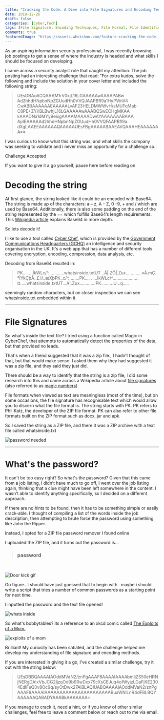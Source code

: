 ```yaml
---
title: "Cracking the Code: A Dive into File Signatures and Encoding Techniques"
date: 2018-12-26
draft: false
categories: [Cyber,Tech]
tags: [File Signature, Encoding Techniques, File Format, File Identification, Hexadeciminal, ASCII, Unicode, ZIP, Cracking, Code]
comments: true
featuredImage: "https://assets.whoishou.com/feature-cracking-the-code.jpg"
---
```

As an aspiring information security professional, I was recently browsing job postings to get a sense of where the industry is headed and what skills I should be focused on developing.

I came across a security analyst role that caught my attention. The job posting had an interesting challenge that read: "For extra kudos, solve the following and include the solution in your cover letter and included the following string:

> UEsDBAoACQAAAM1rV0xjL16LGAAAAAwAAAAPABw
> Ad2hhdHNpbnNpZGUudHh0VVQJAAPBfI9a1HyPWnV4
> CwABBAAAAAAEAAAAALvAF23HELDMWWvH/sMUFqMab
> C8PE+ZY/lBLBwhjL16LGAAAAAwAAABQSwECHgMKAA
> kAAADNa1dMYy9eixgAAAAMAAAADwAYAAAAAAABAAA
> ApIEAAAAAd2hhdHNpbnNpZGUudHh0VVQFAAPBfI9a
> dXgLAAEEAAAAAAQAAAAAUEsFBgAAAAABAAEAVQAAAHEAAAAAAA==

I was curious to know what this string was, and what skills the company was seeking to validate and i never miss an opportunity for a challenge so..

Challenge Accepted

If you want to give it a go yourself, pause here before reading on.

# Decoding the string

At first glance, the string looked like it could be an encoded with Base64. The string is made up of the characters: a – z, A – Z, 0 -9, + and / which are used by Base64. Additionally, there is also some padding on the end of the string represented by the == which fulfills Base64’s length requirements. This [Wikipedia article](https://en.wikipedia.org/wiki/Base64) explains Base64 in more depth.

So lets decode it!

I like to use a tool called [Cyber Chef](https://gchq.github.io/CyberChef/), which is provided by the [Government Communications Headquarters (GCHQ)](https://www.gchq.gov.uk/) an intelligence and security organisation in the UK. It's a web app that has a number of different tools covering encryption, encoding, compression, data analysis, etc.

Decoding from Base64 resulted in:

> PK..
> .	...ÍkWLc/^.............whatsinside.txtUT	..Á|.ZÔ|.Zux.............»À.mÇ.°ÌYkÇþÃ..£.l/..æXþPK..c/^.........PK....
> .	...ÍkWLc/^.....................¤.....whatsinside.txtUT...Á|.Zux.............PK..........U...q.....

seemingly random characters, but on closer inspection we can see whatsinside.txt embedded within it.

***

# File Signatures

So what's inside the text file? I tried using a function called Magic in CyberChef, that attempts to automatically detect the properties of the data, but that provided no leads.

That's when a friend suggested that it was a zip file., I hadn't thought of that, but that would make sense. I asked them why they had suggested it was a zip file, and they said they just did.

There should be a way to identify that the string is a zip file, I did some research into this and came across a Wikipedia article about [file signatures](https://en.wikipedia.org/wiki/List_of_file_signatures) (also referred to as [magic numbers](https://en.wikipedia.org/wiki/Magic_number_(programming)))

File formats when viewed as text are meaningless (most of the time), but on some occasions, the file signature has recognisable text which would allow you to discern what the file format is. The string starts with PK. PK refers to Phil Katz, the developer of the ZIP file format.
PK can also refer to other file formats built on the ZIP format such as docx, jar and apk.

So I saved the string as a ZIP file, and there it was a ZIP archive with a text file called whatsinside.txt

![password needed](https://assets.whoishou.com/password_needed.png)

***

# What's the password?

It can't be too easy right? So what's the password? 
Given that this came from a job listing, I didn’t have much to go off, I went over the job listing again, thinking that a clue might have been left somewhere in the content.
I wasn't able to identify anything specifically, so I decided on a different approach.

If there are no hints to be found, then it has to be something simple or easily crack-able. I thought of compiling a list of the words inside the job description, then attempting to brute force the password using something like John the Ripper.

Instead, I opted for a ZIP file password remover I found online

I uploaded the ZIP file, and it turns out the password is… 

> ### password
<br>

![Door kick gif](https://assets.whoishou.com/door-kick.gif)

Go figure.. I should have just guessed that to begin with.. maybe i should write a script that tries a number of common passwords as a starting point for next time.

I inputted the password and the text file opened!

![whats inside](https://assets.whoishou.com/whats_inside.png)

So what's bobbytables? its a reference to an xkcd comic called [The Exploits of a Mom.](https://xkcd.com/327/)


![exploits of a mom](https://assets.whoishou.com/exploits_of_a_mom.png)

Brilliant! My curiosity has been satiated, and the challenge helped me develop my understanding of file signature and encoding methods.

If you are interested in giving it a go, I've created a similar challenge, try it out with the string below:

>UEsDBBQAAAAIAOddMVaN2/znPgAAAF8AAAAIAAAAbmljZS50eHRNjNERgDAIxVbJCG2ljzqOd9b9RwDxx79cXsCEJuq4ofWyjzLGaFjKE2304EdlFeQ0v8Oc9q/syOtDwk27AlBLAQIUABQAAAAIAOddMVaN2/znPgAAAF8AAAAIAAAAAAAAAAAAAAAAAAAAAABuaWNlLnR4dFBLBQYAAAAAAQABADYAAABkAAAAAAA=

If you manage to crack it, need a hint, or if you know of other similar challenges, feel free to leave a comment below or reach out to me via email.
